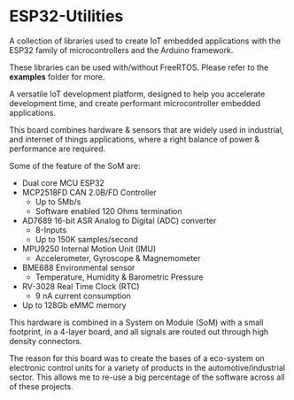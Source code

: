 # ESP32-Utilities
A collection of libraries used to create IoT embedded applications with the ESP32 family of microcontrollers and the Arduino framework.

These libraries can be used with/without FreeRTOS. Please refer to the **examples** folder for more. 

A versatile IoT development platform, designed to help you accelerate development time, and create performant microcontroller embedded applications.

This board combines hardware & sensors that are widely used in industrial, and internet of things applications, where a right balance of power & performance are required.

Some of the feature of the SoM are:

- Dual core MCU ESP32
- MCP2518FD CAN 2.0B/FD Controller
    - Up to 5Mb/s
    - Software enabled 120 Ohms termination
- AD7689 16-bit ASR Analog to Digital (ADC) converter
    - 8-Inputs
    - Up to 150K samples/second
- MPU9250 Internal Motion Unit (IMU)
    - Accelerometer, Gyroscope & Magnemometer
- BME688 Environmental sensor
    - Temperature, Humidity & Barometric Pressure
- RV-3028 Real Time Clock (RTC)
    - 9 nA current consumption
- Up to 128Gb eMMC memory

This hardware is combined in a System on Module (SoM) with a small footprint, in a 4-layer board, and all signals are routed out through high density connectors.

The reason for this board was to create the bases of a eco-system on electronic control units for a variety of products in the automotive/industrial sector. This allows me to re-use a big percentage of the software across all of these projects.
